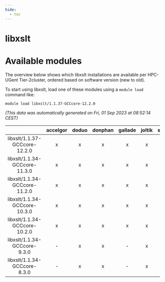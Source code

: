 ```yaml
---
hide:
  - toc
---
```


libxslt
=======

# Available modules


The overview below shows which libxslt installations are available per HPC-UGent Tier-2cluster, ordered based on software version (new to old).

To start using libxslt, load one of these modules using a `module load` command like:

```shell
module load libxslt/1.1.37-GCCcore-12.2.0
```

*(This data was automatically generated on Fri, 01 Sep 2023 at 08:52:14 CEST)*  

| |accelgor|doduo|donphan|gallade|joltik|skitty|swalot|victini|
| :---: | :---: | :---: | :---: | :---: | :---: | :---: | :---: | :---: |
|libxslt/1.1.37-GCCcore-12.2.0|x|x|x|x|x|x|x|x|
|libxslt/1.1.34-GCCcore-11.3.0|x|x|x|x|x|x|x|x|
|libxslt/1.1.34-GCCcore-11.2.0|x|x|x|x|x|x|x|x|
|libxslt/1.1.34-GCCcore-10.3.0|x|x|x|x|x|x|x|x|
|libxslt/1.1.34-GCCcore-10.2.0|x|x|x|x|x|x|x|x|
|libxslt/1.1.34-GCCcore-9.3.0|-|x|x|-|x|x|x|x|
|libxslt/1.1.34-GCCcore-8.3.0|-|x|x|-|x|x|-|x|
